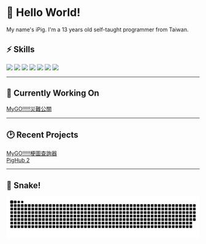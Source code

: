 # 👋 Hello World!
My name's iPig. I'm a 13 years old self-taught programmer from Taiwan. 
## ⚡ Skills
<div>
<img src="https://svgl-badge.vercel.app/api/Language/C%23?theme=dark"/>
<img src="https://svgl-badge.vercel.app/api/Language/Java?theme=dark"/>
<img src="https://svgl-badge.vercel.app/api/Language/Kotlin?theme=dark"/>
<img src="https://svgl-badge.vercel.app/api/Language/Python?theme=dark"/>
<img src="https://svgl-badge.vercel.app/api/Language/Lua?theme=dark"/>
<img src="https://svgl-badge.vercel.app/api/Language/Rust?theme=dark"/>
<img src="https://svgl-badge.vercel.app/api/Language/TypeScript?theme=dark"/>
</div>

---

## 🔧 Currently Working On

[MyGO!!!!!災難公關](https://github.com/redths-gay-club/mygo-kitchen)

---

## 🕑 Recent Projects

[MyGO!!!!!梗圖查詢器](https://github.com/ipigtw/chunriyingv2)   
[PigHub 2](https://script.ipig.me/pighubv2)

---

## 🐍 Snake!

![snake gif](https://github.com/ipigtw/ipigtw/blob/output/github-snake-dark.svg)
